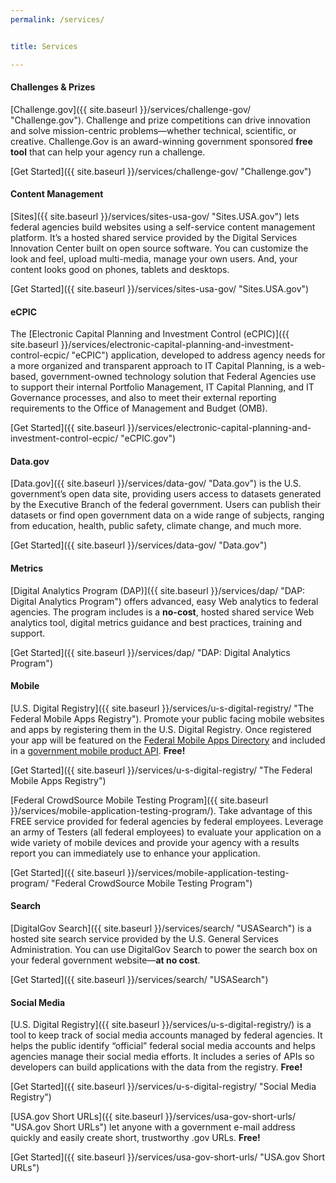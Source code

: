 ```yaml
---
permalink: /services/


title: Services

---
```


#### Challenges & Prizes

[Challenge.gov]({{ site.baseurl }}/services/challenge-gov/ "Challenge.gov"). Challenge and prize competitions can drive innovation and solve mission-centric problems—whether technical, scientific, or creative. Challenge.Gov is an award-winning government sponsored **free tool** that can help your agency run a challenge.

[Get Started]({{ site.baseurl }}/services/challenge-gov/ "Challenge.gov")

#### Content Management

[Sites]({{ site.baseurl }}/services/sites-usa-gov/ "Sites.USA.gov") lets federal agencies build websites using a self-service content management platform. It’s a hosted shared service provided by the Digital Services Innovation Center built on open source software. You can customize the look and feel, upload multi-media, manage your own users. And, your content looks good on phones, tablets and desktops.

[Get Started]({{ site.baseurl }}/services/sites-usa-gov/ "Sites.USA.gov")

#### eCPIC

The [Electronic Capital Planning and Investment Control (eCPIC)]({{ site.baseurl }}/services/electronic-capital-planning-and-investment-control-ecpic/ "eCPIC") application, developed to address agency needs for a more organized and transparent approach to IT Capital Planning, is a web-based, government-owned technology solution that Federal Agencies use to support their internal Portfolio Management, IT Capital Planning, and IT Governance processes, and also to meet their external reporting requirements to the Office of Management and Budget (OMB).

[Get Started]({{ site.baseurl }}/services/electronic-capital-planning-and-investment-control-ecpic/ "eCPIC.gov")

#### Data.gov

[Data.gov]({{ site.baseurl }}/services/data-gov/ "Data.gov") is the U.S. government’s open data site, providing users access to datasets generated by the Executive Branch of the federal government. Users can publish their datasets or find open government data on a wide range of subjects, ranging from education, health, public safety, climate change, and much more.

[Get Started]({{ site.baseurl }}/services/data-gov/ "Data.gov")

#### Metrics

[Digital Analytics Program (DAP)]({{ site.baseurl }}/services/dap/ "DAP: Digital Analytics Program") offers advanced, easy Web analytics to federal agencies. The program includes is a **no-cost**, hosted shared service Web analytics tool, digital metrics guidance and best practices, training and support.

[Get Started]({{ site.baseurl }}/services/dap/ "DAP: Digital Analytics Program")

#### Mobile

[U.S. Digital Registry]({{ site.baseurl }}/services/u-s-digital-registry/ "The Federal Mobile Apps Registry"). Promote your public facing mobile websites and apps by registering them in the U.S. Digital Registry. Once registered your app will be featured on the [Federal Mobile Apps Directory](http://www.usa.gov/mobileapps.shtml) and included in a [government mobile product API](https://socialmobileregistry.digitalgov.gov/#swagger-api-docs). **Free!**

[Get Started]({{ site.baseurl }}/services/u-s-digital-registry/ "The Federal Mobile Apps Registry")

[Federal CrowdSource Mobile Testing Program]({{ site.baseurl }}/services/mobile-application-testing-program/). Take advantage of this FREE service provided for federal agencies by federal employees. Leverage an army of Testers (all federal employees) to evaluate your application on a wide variety of mobile devices and provide your agency with a results report you can immediately use to enhance your application.

[Get Started]({{ site.baseurl }}/services/mobile-application-testing-program/ "Federal CrowdSource Mobile Testing Program")

#### Search

[DigitalGov Search]({{ site.baseurl }}/services/search/ "USASearch") is a hosted site search service provided by the U.S. General Services Administration. You can use DigitalGov Search to power the search box on your federal government website—**at no cost**.

[Get Started]({{ site.baseurl }}/services/search/ "USASearch")

#### Social Media

[U.S. Digital Registry]({{ site.baseurl }}/services/u-s-digital-registry/) is a tool to keep track of social media accounts managed by federal agencies. It helps the public identify “official” federal social media accounts and helps agencies manage their social media efforts. It includes a series of APIs so developers can build applications with the data from the registry. **Free!**

[Get Started]({{ site.baseurl }}/services/u-s-digital-registry/ "Social Media Registry")

[USA.gov Short URLs]({{ site.baseurl }}/services/usa-gov-short-urls/ "USA.gov Short URLs") let anyone with a government e-mail address quickly and easily create short, trustworthy .gov URLs. **Free!**

[Get Started]({{ site.baseurl }}/services/usa-gov-short-urls/ "USA.gov Short URLs")
